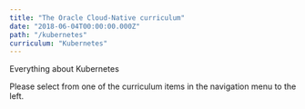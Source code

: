 ```yaml
---
title: "The Oracle Cloud-Native curriculum"
date: "2018-06-04T00:00:00.000Z"
path: "/kubernetes"
curriculum: "Kubernetes"
---
```


Everything about Kubernetes

Please select from one of the curriculum items in the navigation menu to the left.


